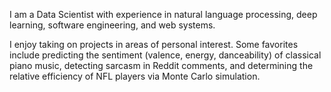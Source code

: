 I am a Data Scientist with experience in natural language processing, deep learning, software engineering, and web systems. 

I enjoy taking on projects in areas of personal interest. Some favorites include predicting the sentiment (valence, energy, danceability) of classical piano music, detecting sarcasm in Reddit comments, and determining the relative efficiency of NFL players via Monte Carlo simulation.
